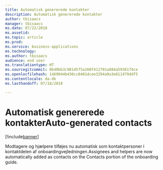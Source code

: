 ```yaml
---
title: Automatisk genererede kontakter
description: Automatisk genererede kontakter
author: tbisaacs
manager: tbisaacs
ms.date: 07/22/2018
ms.assetid: 
ms.topic: article
ms.prod: 
ms.service: business-applications
ms.technology: 
ms.author: tbisaacs
audience: end user
ms.translationtype: HT
ms.sourcegitcommit: 0b40bb3c98145f5a260f412701a884a5936174ce
ms.openlocfilehash: 1469044b430cc8401dcee3294a9a3e611479ddf5
ms.contentlocale: da-dk
ms.lasthandoff: 07/18/2018

---
```

#  <a name="auto-generated-contacts"></a><span data-ttu-id="eb6c8-103">Automatisk genererede kontakter</span><span class="sxs-lookup"><span data-stu-id="eb6c8-103">Auto-generated contacts</span></span>

[!include[banner](../../../includes/banner.md)]

<span data-ttu-id="eb6c8-104">Modtagere og hjælpere tilføjes nu automatisk som kontaktpersoner i kontaktdelen af onboardingvejledningen.</span><span class="sxs-lookup"><span data-stu-id="eb6c8-104">Assignees and helpers are now automatically added as contacts on the Contacts portion of the onboarding guide.</span></span>

